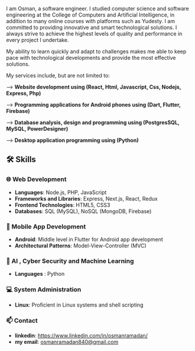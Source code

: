 I am Osman, a software engineer. I studied computer science and software engineering at the College of Computers and Artificial Intelligence, in addition to many online courses with platforms such as Yudesty. I am committed to providing innovative and smart technological solutions. I always strive to achieve the highest levels of quality and performance in every project I undertake.

My ability to learn quickly and adapt to challenges makes me able to keep pace with technological developments and provide the most effective solutions.

My services include, but are not limited to:

--> **Website development using (React, Html, Javascript, Css, Nodejs, Express, Php)**

--> **Programming applications for Android phones using (Dart, Flutter, Firebase)**

--> **Database analysis, design and programming using (PostgresSQL, MySQL, PowerDesigner)**

--> **Desktop application programming using (Python)**


## 🛠️ Skills
### 🌐 Web Development
- **Languages**: Node.js, PHP, JavaScript
- **Frameworks and Libraries**: Express, Next.js, React, Redux
- **Frontend Technologies**: HTML5, CSS3
- **Databases**: SQL (MySQL), NoSQL (MongoDB, Firebase)

### 📱 Mobile App Development
- **Android**: Middle level in Flutter for Android app development
- **Architectural Patterns**: Model-View-Controller (MVC)

### 🤖 AI , Cyber Security and Machine Learning
- **Languages** : Python


### 💻 System Administration
- **Linux**: Proficient in Linux systems and shell scripting


### 📫 Contact
- **linkedin**: https://www.linkedin.com/in/osmanramadan/
- **my email**: osmanramadan840@gmail.com 



